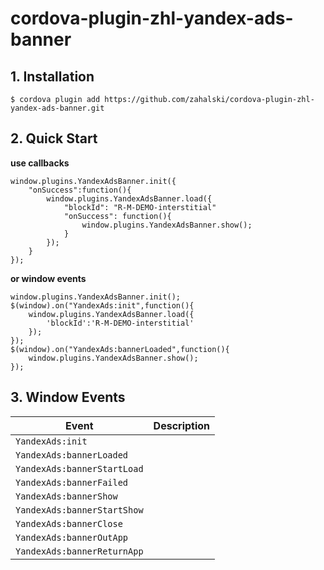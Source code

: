 # cordova-plugin-zhl-yandex-ads-banner

## 1. Installation

`$ cordova plugin add https://github.com/zahalski/cordova-plugin-zhl-yandex-ads-banner.git`

## 2. Quick Start

**use callbacks**

```
window.plugins.YandexAdsBanner.init({
    "onSuccess":function(){
        window.plugins.YandexAdsBanner.load({
            "blockId": "R-M-DEMO-interstitial"
            "onSuccess": function(){
                window.plugins.YandexAdsBanner.show();
            }
        });
    }
});
```

**or window events**

```
window.plugins.YandexAdsBanner.init();
$(window).on("YandexAds:init",function(){
    window.plugins.YandexAdsBanner.load({
        'blockId':'R-M-DEMO-interstitial'
    });
});
$(window).on("YandexAds:bannerLoaded",function(){
    window.plugins.YandexAdsBanner.show();
});
```

## 3. Window Events

| Event | Description |
| --- | --- |
| `YandexAds:init` |  |
| `YandexAds:bannerLoaded` |  |
| `YandexAds:bannerStartLoad` |  |
| `YandexAds:bannerFailed` |  |
| `YandexAds:bannerShow` |  |
| `YandexAds:bannerStartShow` |  |
| `YandexAds:bannerClose` |  |
| `YandexAds:bannerOutApp` |  |
| `YandexAds:bannerReturnApp` |  |

